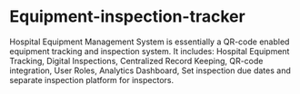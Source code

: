 # Equipment-inspection-tracker
Hospital Equipment Management System is essentially a QR-code enabled equipment tracking and inspection system. It includes: Hospital Equipment Tracking, Digital Inspections, Centralized Record Keeping, QR-code integration, User Roles, Analytics Dashboard, Set inspection due dates and separate inspection platform for inspectors.
